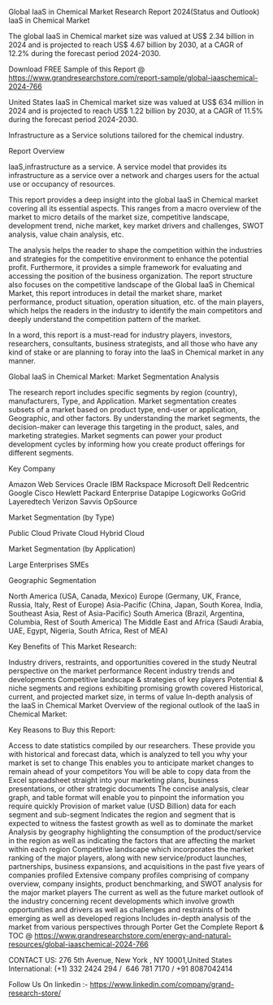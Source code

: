 Global IaaS in Chemical Market Research Report 2024(Status and Outlook)
IaaS in Chemical Market

The global IaaS in Chemical market size was valued at US$ 2.34 billion in 2024 and is projected to reach US$ 4.67 billion by 2030, at a CAGR of 12.2% during the forecast period 2024-2030.

Download FREE Sample of this Report @ https://www.grandresearchstore.com/report-sample/global-iaaschemical-2024-766

United States IaaS in Chemical market size was valued at US$ 634 million in 2024 and is projected to reach US$ 1.22 billion by 2030, at a CAGR of 11.5% during the forecast period 2024-2030.

Infrastructure as a Service solutions tailored for the chemical industry.

Report Overview

IaaS,infrastructure as a service. A service model that provides its infrastructure as a service over a network and charges users for the actual use or occupancy of resources.

This report provides a deep insight into the global IaaS in Chemical market covering all its essential aspects. This ranges from a macro overview of the market to micro details of the market size, competitive landscape, development trend, niche market, key market drivers and challenges, SWOT analysis, value chain analysis, etc.

The analysis helps the reader to shape the competition within the industries and strategies for the competitive environment to enhance the potential profit. Furthermore, it provides a simple framework for evaluating and accessing the position of the business organization. The report structure also focuses on the competitive landscape of the Global IaaS in Chemical Market, this report introduces in detail the market share, market performance, product situation, operation situation, etc. of the main players, which helps the readers in the industry to identify the main competitors and deeply understand the competition pattern of the market.

In a word, this report is a must-read for industry players, investors, researchers, consultants, business strategists, and all those who have any kind of stake or are planning to foray into the IaaS in Chemical market in any manner.

Global IaaS in Chemical Market: Market Segmentation Analysis

The research report includes specific segments by region (country), manufacturers, Type, and Application. Market segmentation creates subsets of a market based on product type, end-user or application, Geographic, and other factors. By understanding the market segments, the decision-maker can leverage this targeting in the product, sales, and marketing strategies. Market segments can power your product development cycles by informing how you create product offerings for different segments.

Key Company

Amazon Web Services
Oracle
IBM
Rackspace
Microsoft
Dell
Redcentric
Google
Cisco
Hewlett Packard Enterprise
Datapipe
Logicworks
GoGrid
Layeredtech
Verizon
Savvis
OpSource

Market Segmentation (by Type)

Public Cloud
Private Cloud
Hybrid Cloud

Market Segmentation (by Application)

Large Enterprises
SMEs

Geographic Segmentation

North America (USA, Canada, Mexico)
Europe (Germany, UK, France, Russia, Italy, Rest of Europe)
Asia-Pacific (China, Japan, South Korea, India, Southeast Asia, Rest of Asia-Pacific)
South America (Brazil, Argentina, Columbia, Rest of South America)
The Middle East and Africa (Saudi Arabia, UAE, Egypt, Nigeria, South Africa, Rest of MEA)

Key Benefits of This Market Research:

Industry drivers, restraints, and opportunities covered in the study
Neutral perspective on the market performance
Recent industry trends and developments
Competitive landscape & strategies of key players
Potential & niche segments and regions exhibiting promising growth covered
Historical, current, and projected market size, in terms of value
In-depth analysis of the IaaS in Chemical Market
Overview of the regional outlook of the IaaS in Chemical Market:

Key Reasons to Buy this Report:

Access to date statistics compiled by our researchers. These provide you with historical and forecast data, which is analyzed to tell you why your market is set to change
This enables you to anticipate market changes to remain ahead of your competitors
You will be able to copy data from the Excel spreadsheet straight into your marketing plans, business presentations, or other strategic documents
The concise analysis, clear graph, and table format will enable you to pinpoint the information you require quickly
Provision of market value (USD Billion) data for each segment and sub-segment
Indicates the region and segment that is expected to witness the fastest growth as well as to dominate the market
Analysis by geography highlighting the consumption of the product/service in the region as well as indicating the factors that are affecting the market within each region
Competitive landscape which incorporates the market ranking of the major players, along with new service/product launches, partnerships, business expansions, and acquisitions in the past five years of companies profiled
Extensive company profiles comprising of company overview, company insights, product benchmarking, and SWOT analysis for the major market players
The current as well as the future market outlook of the industry concerning recent developments which involve growth opportunities and drivers as well as challenges and restraints of both emerging as well as developed regions
Includes in-depth analysis of the market from various perspectives through Porter
Get the Complete Report & TOC @ https://www.grandresearchstore.com/energy-and-natural-resources/global-iaaschemical-2024-766

CONTACT US:
276 5th Avenue, New York , NY 10001,United States
International: (+1) 332 2424 294 /  646 781 7170 / +91 8087042414

Follow Us On linkedin :- https://www.linkedin.com/company/grand-research-store/
